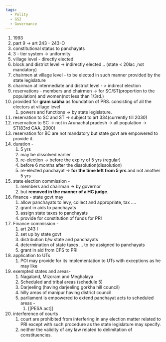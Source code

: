 ```yaml
---
tags:
  - Polity
  - GS2
  - Governance
---
```

1. 1993
2. part 9 -> art 243 - 243-O
3. constitutional status to panchayats
4. 3 - tier system -> uniformity
5. village level - directly elected 
6. block and district level -> indirectly elected .. (state < 20lac ,not mandatory)
7. chairmen at village level - to be elected in such manner provided by the state legislature
8. chairman at intermediate and district level - > indirect election
9. reservations - members and chairmen -> for SC/ST(proportion to the population) and women(not less than 1/3rd.)
10. provided for **gram sabha** as foundation of PRS. consisting of all the electors at village level
	1. powers and functions  -> by state legislature.
11. reservation to SC and ST -> subject to art 334(currently till 2030)
12. reservation to SC -> not in Arunachal pradesh -> all population -> ST(83rd CAA, 2000)
13. reservation for BC are not mandatory but state govt are empowered to provide it.
14. duration -
	1. 5 yrs
	2. may be dissolved earlier
	3. re-election -> before the expiry of 5 yrs (regular)
	4. before 6 months after the dissolution(dissolution)
	5. re-elected panchayat -> **for the time left from 5 yrs** and not another 5 yrs
15. state election commission -
	1.  members and chairman -> by governor 
	2. but **removed in the manner of a HC judge**.
16. finance - state govt may
	1. allow panchayats to levy, collect and appropriate, tax ....
	2. grant in aids to panchayats
	3. assign state taxes to panchayats
	4. provide for constitution of funds for PRI
17. Finance commission - 
	1. art 243 I
	2. set up by state govt
	3. distribution b/w state and panchayats
	4. determination of state taxes ... to be assigned to panchayats
	5. grant in aid from CFS to PRI
18. application to UTs
	1. POI may provide for its implementation to UTs with exceptions as he may like
19. exempted states  and areas- 
	1. Nagaland, Mizoram and Meghalaya
	2. Scheduled and tribal areas (schedule 5)
	3. Darjeeling (having darjeeling gorkha hill council)
	4. hilly areas of manipur having district council
	5. parliament is empowered to extend panchayat acts to scheduled areas - 
		1. [[PESA act]]
20. interference of courts
	1. court are prohibited from interfering in any election matter related to PRI except with such procedure as the state legislature may specify.
	2. neither the validity of any law related to delimitation of constituencies.